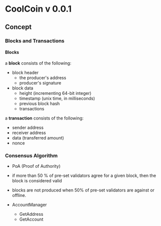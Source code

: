 # CoolCoin v 0.0.1
## Concept
### Blocks and Transactions
#### Blocks
a **block** consists of the following:
- block header
    - the producer's address
    - producer's signature
- block data
    - height (incrementing 64-bit integer)
    - timestamp (unix time, in milliseconds)
    - previous block hash
    - transactions

a **transaction** consists of the following:
- sender address
- receiver address
- data (transferred amount)
- nonce

### Consensus Algorithm
- PoA (Proof of Authority)
- if more than 50 % of pre-set validators agree for a given block, then the block is considered valid
- blocks are not produced when 50% of pre-set validators are against or offline.

- AccountManager
    - GetAddress
    - GetAccount


